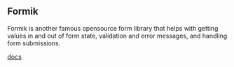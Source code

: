 ## Formik
Formik is another famous opensource form library that helps with getting values in and out of form state, validation and error messages, and handling form submissions.

[docs](https://formik.org/docs/overview)

